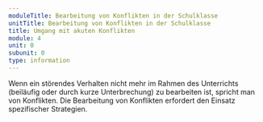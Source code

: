 ```yaml
---
moduleTitle: Bearbeitung von Konflikten in der Schulklasse
unitTitle: Bearbeitung von Konflikten in der Schulklasse
title: Umgang mit akuten Konflikten
module: 4
unit: 0
subunit: 0
type: information
---
```



Wenn ein störendes Verhalten nicht mehr im Rahmen des Unterrichts (beiläufig oder durch kurze Unterbrechung) zu bearbeiten ist, spricht man von Konflikten. Die Bearbeitung von Konflikten erfordert den Einsatz spezifischer Strategien.